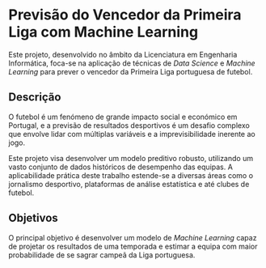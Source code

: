 # Previsão do Vencedor da Primeira Liga com Machine Learning

Este projeto, desenvolvido no âmbito da Licenciatura em Engenharia Informática, foca-se na aplicação de técnicas de *Data Science* e *Machine Learning* para prever o vencedor da Primeira Liga portuguesa de futebol.

## Descrição

O futebol é um fenómeno de grande impacto social e económico em Portugal, e a previsão de resultados desportivos é um desafio complexo que envolve lidar com múltiplas variáveis e a imprevisibilidade inerente ao jogo.

Este projeto visa desenvolver um modelo preditivo robusto, utilizando um vasto conjunto de dados históricos de desempenho das equipas. A aplicabilidade prática deste trabalho estende-se a diversas áreas como o jornalismo desportivo, plataformas de análise estatística e até clubes de futebol.

## Objetivos

O principal objetivo é desenvolver um modelo de *Machine Learning* capaz de projetar os resultados de uma temporada e estimar a equipa com maior probabilidade de se sagrar campeã da Liga portuguesa.